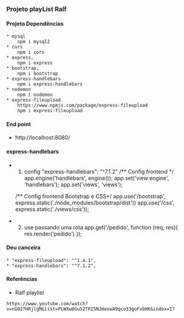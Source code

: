 ### Projeto playList Ralf

#### Projeto Dependências
    * mysql
        npm i mysql2
    * cors
        npm i cors
    * express,
        npm i express
    * bootstrap,
        npm i bootstrap
    * express-handlebars
        npm i express-handlebars
    * nodemon
        npm i nodemon
    * express-fileupload
        https://www.npmjs.com/package/express-fileupload
        npm i express-fileupload


#### End point
* http://localhost:8080/

#### express-handlebars

* 1. config "express-handlebars": "^7.1.2"
    /** Config frontend */
    app.engine('handlebars', engine());
    app.set('view engine', 'handlebars');
    app.set('views', 'views');

    /** Config frontend Bootstrap e CSS*/
    app.use('/bootstrap', express.static('./node_modules/bootstrap/dist'))
    app.use('/css', express.static('./views/css'));

* 2. use passando uma rota
    app.get('/pedido', function (req, res){
        res.render('pedido')
    });


#### Deu canceira
    * "express-fileupload": "^1.4.1",
    * "express-handlebars": "^7.1.2",

#### Referências
* Ralf playlist
``` 
https://www.youtube.com/watch?v=nG027HRjlgM&list=PLWXw8Gu52TRI5NJmexwA9qco33goFxbHK&index=17
```